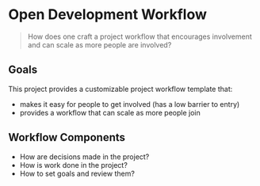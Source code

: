# Open Development Workflow

> How does one craft a project workflow that encourages involvement and can scale as more people are involved?

## Goals

This project provides a customizable project workflow template that:

- makes it easy for people to get involved (has a low barrier to entry)
- provides a workflow that can scale as more people join

## Workflow Components

- How are decisions made in the project?
- How is work done in the project?
- How to set goals and review them?
